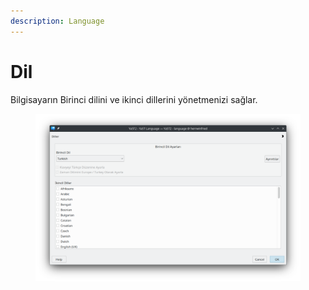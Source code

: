 ```yaml
---
description: Language
---
```


# Dil

Bilgisayarın Birinci dilini ve ikinci dillerini yönetmenizi sağlar.

<figure><img src="../../../../.gitbook/assets/image (140).png" alt=""><figcaption></figcaption></figure>
